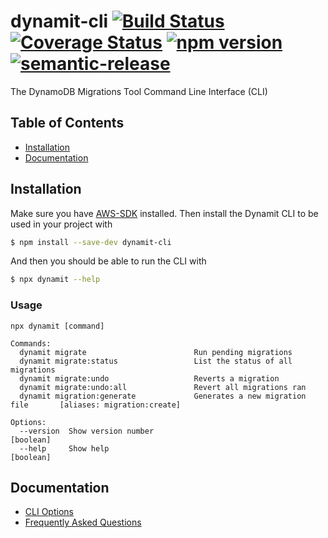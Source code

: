 # dynamit-cli [![Build Status](https://travis-ci.org/floydspace/dynamodb-migrations-tool.svg?branch=master)](https://travis-ci.org/floydspace/dynamodb-migrations-tool) [![Coverage Status](https://coveralls.io/repos/github/floydspace/dynamodb-migrations-tool/badge.svg?branch=master)](https://coveralls.io/github/floydspace/dynamodb-migrations-tool?branch=master) [![npm version](https://badge.fury.io/js/dynamit-cli.svg)](https://badge.fury.io/js/dynamit-cli) [![semantic-release](https://img.shields.io/badge/%20%20%F0%9F%93%A6%F0%9F%9A%80-semantic--release-e10079.svg)](https://github.com/semantic-release/semantic-release)

The DynamoDB Migrations Tool Command Line Interface (CLI)

## Table of Contents
- [Installation](#installation)
- [Documentation](#documentation)

## Installation

Make sure you have [AWS-SDK](https://aws.amazon.com/sdk-for-node-js/) installed. Then install the Dynamit CLI to be used in your project with

```bash
$ npm install --save-dev dynamit-cli
```

And then you should be able to run the CLI with

```bash
$ npx dynamit --help
```

### Usage

```
npx dynamit [command]

Commands:
  dynamit migrate                        Run pending migrations
  dynamit migrate:status                 List the status of all migrations
  dynamit migrate:undo                   Reverts a migration
  dynamit migrate:undo:all               Revert all migrations ran
  dynamit migration:generate             Generates a new migration file       [aliases: migration:create]

Options:
  --version  Show version number                                         [boolean]
  --help     Show help                                                   [boolean]
```

## Documentation

- [CLI Options](docs/README.md)
- [Frequently Asked Questions](docs/FAQ.md)
